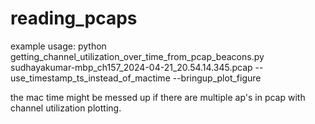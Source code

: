 # reading_pcaps
example usage:
python getting_channel_utilization_over_time_from_pcap_beacons.py sudhayakumar-mbp_ch157_2024-04-21_20.54.14.345.pcap --use_timestamp_ts_instead_of_mactime --bringup_plot_figure

the mac time might be messed up if there are multiple ap's in pcap with channel utilization plotting.
